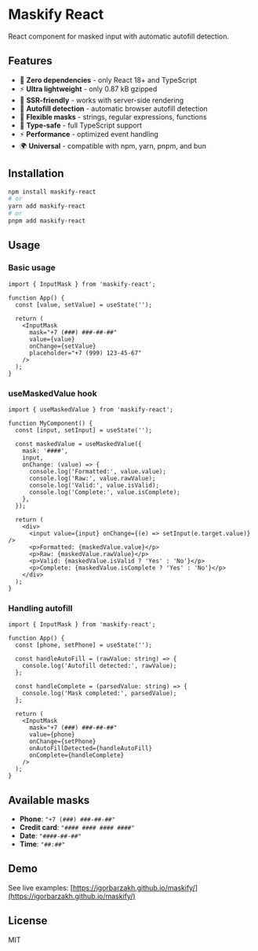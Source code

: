 # Maskify React

React component for masked input with automatic autofill detection.

## Features

- 🎯 **Zero dependencies** - only React 18+ and TypeScript
- ⚡ **Ultra lightweight** - only 0.87 kB gzipped
- 🔄 **SSR-friendly** - works with server-side rendering
- 🚀 **Autofill detection** - automatic browser autofill detection
- 🎨 **Flexible masks** - strings, regular expressions, functions
- 📱 **Type-safe** - full TypeScript support
- ⚡ **Performance** - optimized event handling
- 🌍 **Universal** - compatible with npm, yarn, pnpm, and bun

## Installation

```bash
npm install maskify-react
# or
yarn add maskify-react
# or
pnpm add maskify-react
```

## Usage

### Basic usage

```tsx
import { InputMask } from 'maskify-react';

function App() {
  const [value, setValue] = useState('');

  return (
    <InputMask
      mask="+7 (###) ###-##-##"
      value={value}
      onChange={setValue}
      placeholder="+7 (999) 123-45-67"
    />
  );
}
```

### useMaskedValue hook

```tsx
import { useMaskedValue } from 'maskify-react';

function MyComponent() {
  const [input, setInput] = useState('');

  const maskedValue = useMaskedValue({
    mask: '####',
    input,
    onChange: (value) => {
      console.log('Formatted:', value.value);
      console.log('Raw:', value.rawValue);
      console.log('Valid:', value.isValid);
      console.log('Complete:', value.isComplete);
    },
  });

  return (
    <div>
      <input value={input} onChange={(e) => setInput(e.target.value)} />
      <p>Formatted: {maskedValue.value}</p>
      <p>Raw: {maskedValue.rawValue}</p>
      <p>Valid: {maskedValue.isValid ? 'Yes' : 'No'}</p>
      <p>Complete: {maskedValue.isComplete ? 'Yes' : 'No'}</p>
    </div>
  );
}
```

### Handling autofill

```tsx
import { InputMask } from 'maskify-react';

function App() {
  const [phone, setPhone] = useState('');

  const handleAutoFill = (rawValue: string) => {
    console.log('Autofill detected:', rawValue);
  };

  const handleComplete = (parsedValue: string) => {
    console.log('Mask completed:', parsedValue);
  };

  return (
    <InputMask
      mask="+7 (###) ###-##-##"
      value={phone}
      onChange={setPhone}
      onAutoFillDetected={handleAutoFill}
      onComplete={handleComplete}
    />
  );
}
```

## Available masks

- **Phone**: `"+7 (###) ###-##-##"`
- **Credit card**: `"#### #### #### ####"`
- **Date**: `"####-##-##"`
- **Time**: `"##:##"`

## Demo

See live examples: [https://igorbarzakh.github.io/maskify/](https://igorbarzakh.github.io/maskify/)

## License

MIT
